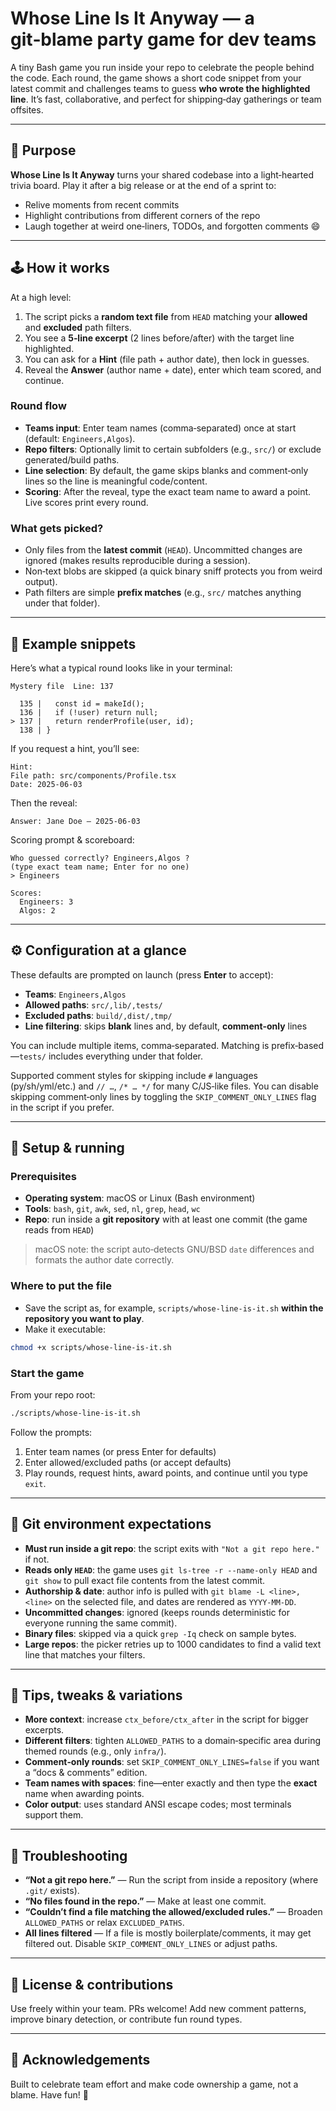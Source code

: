 # Whose Line Is It Anyway — a git‑blame party game for dev teams

A tiny Bash game you run inside your repo to celebrate the people behind the code. Each round, the game shows a short code snippet from your latest commit and challenges teams to guess **who wrote the highlighted line**. It’s fast, collaborative, and perfect for shipping‑day gatherings or team offsites.

---

## 🎯 Purpose

**Whose Line Is It Anyway** turns your shared codebase into a light‑hearted trivia board. Play it after a big release or at the end of a sprint to:

* Relive moments from recent commits
* Highlight contributions from different corners of the repo
* Laugh together at weird one‑liners, TODOs, and forgotten comments 😄

---

## 🕹️ How it works

At a high level:

1. The script picks a **random text file** from `HEAD` matching your **allowed** and **excluded** path filters.
2. You see a **5‑line excerpt** (2 lines before/after) with the target line highlighted.
3. You can ask for a **Hint** (file path + author date), then lock in guesses.
4. Reveal the **Answer** (author name + date), enter which team scored, and continue.

### Round flow

* **Teams input**: Enter team names (comma‑separated) once at start (default: `Engineers,Algos`).
* **Repo filters**: Optionally limit to certain subfolders (e.g., `src/`) or exclude generated/build paths.
* **Line selection**: By default, the game skips blanks and comment‑only lines so the line is meaningful code/content.
* **Scoring**: After the reveal, type the exact team name to award a point. Live scores print every round.

### What gets picked?

* Only files from the **latest commit** (`HEAD`). Uncommitted changes are ignored (makes results reproducible during a session).
* Non‑text blobs are skipped (a quick binary sniff protects you from weird output).
* Path filters are simple **prefix matches** (e.g., `src/` matches anything under that folder).

---

## 👀 Example snippets

Here’s what a typical round looks like in your terminal:

```text
Mystery file  Line: 137

  135 |   const id = makeId();
  136 |   if (!user) return null;
> 137 |   return renderProfile(user, id);
  138 | }
```

If you request a hint, you’ll see:

```text
Hint:
File path: src/components/Profile.tsx
Date: 2025-06-03
```

Then the reveal:

```text
Answer: Jane Doe — 2025-06-03
```

Scoring prompt & scoreboard:

```text
Who guessed correctly? Engineers,Algos ?
(type exact team name; Enter for no one)
> Engineers

Scores:
  Engineers: 3
  Algos: 2
```

---

## ⚙️ Configuration at a glance

These defaults are prompted on launch (press **Enter** to accept):

* **Teams**: `Engineers,Algos`
* **Allowed paths**: `src/,lib/,tests/`
* **Excluded paths**: `build/,dist/,tmp/`
* **Line filtering**: skips **blank** lines and, by default, **comment‑only** lines

You can include multiple items, comma‑separated. Matching is prefix‑based—`tests/` includes everything under that folder.

Supported comment styles for skipping include `#` languages (py/sh/yml/etc.) and `// …`, `/* … */` for many C/JS‑like files. You can disable skipping comment‑only lines by toggling the `SKIP_COMMENT_ONLY_LINES` flag in the script if you prefer.

---

## 🚀 Setup & running

### Prerequisites

* **Operating system**: macOS or Linux (Bash environment)
* **Tools**: `bash`, `git`, `awk`, `sed`, `nl`, `grep`, `head`, `wc`
* **Repo**: run inside a **git repository** with at least one commit (the game reads from `HEAD`)

> macOS note: the script auto‑detects GNU/BSD `date` differences and formats the author date correctly.

### Where to put the file

* Save the script as, for example, `scripts/whose-line-is-it.sh` **within the repository you want to play**.
* Make it executable:

```bash
chmod +x scripts/whose-line-is-it.sh
```

### Start the game

From your repo root:

```bash
./scripts/whose-line-is-it.sh
```

Follow the prompts:

1. Enter team names (or press Enter for defaults)
2. Enter allowed/excluded paths (or accept defaults)
3. Play rounds, request hints, award points, and continue until you type `exit`.

---

## 🧩 Git environment expectations

* **Must run inside a git repo**: the script exits with `"Not a git repo here."` if not.
* **Reads only `HEAD`**: the game uses `git ls-tree -r --name-only HEAD` and `git show` to pull exact file contents from the latest commit.
* **Authorship & date**: author info is pulled with `git blame -L <line>,<line>` on the selected file, and dates are rendered as `YYYY‑MM‑DD`.
* **Uncommitted changes**: ignored (keeps rounds deterministic for everyone running the same commit).
* **Binary files**: skipped via a quick `grep -Iq` check on sample bytes.
* **Large repos**: the picker retries up to 1000 candidates to find a valid text line that matches your filters.

---

## 🧪 Tips, tweaks & variations

* **More context**: increase `ctx_before/ctx_after` in the script for bigger excerpts.
* **Different filters**: tighten `ALLOWED_PATHS` to a domain‑specific area during themed rounds (e.g., only `infra/`).
* **Comment‑only rounds**: set `SKIP_COMMENT_ONLY_LINES=false` if you want a “docs & comments” edition.
* **Team names with spaces**: fine—enter exactly and then type the **exact** name when awarding points.
* **Color output**: uses standard ANSI escape codes; most terminals support them.

---

## 🧯 Troubleshooting

* **“Not a git repo here.”** — Run the script from inside a repository (where `.git/` exists).
* **“No files found in the repo.”** — Make at least one commit.
* **“Couldn’t find a file matching the allowed/excluded rules.”** — Broaden `ALLOWED_PATHS` or relax `EXCLUDED_PATHS`.
* **All lines filtered** — If a file is mostly boilerplate/comments, it may get filtered out. Disable `SKIP_COMMENT_ONLY_LINES` or adjust paths.

---

## 📄 License & contributions

Use freely within your team. PRs welcome! Add new comment patterns, improve binary detection, or contribute fun round types.

---

## 🙌 Acknowledgements

Built to celebrate team effort and make code ownership a game, not a blame. Have fun! 🎉

